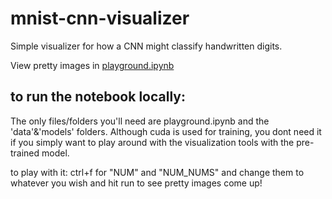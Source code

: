 # mnist-cnn-visualizer

Simple visualizer for how a CNN might classify handwritten digits.

View pretty images in [playground.ipynb](playground.ipynb)

## to run the notebook locally:
The only files/folders you'll need are playground.ipynb and the 'data'&'models' folders. Although cuda is used for training, you dont need it if you simply want to play around with the visualization tools with the pre-trained model.

to play with it:
  ctrl+f for "NUM" and "NUM_NUMS" and change them to whatever you wish and hit run to see pretty images come up!
